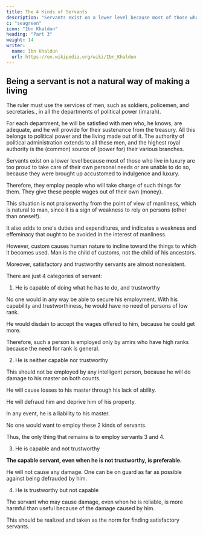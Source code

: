 ```yaml
---
title: The 4 Kinds of Servants
description: "Servants exist on a lower level because most of those who live in luxury are too proud to take care of their own personal needs or are unable to do so"
c: "seagreen"
icon: "Ibn Khaldun"
heading: "Part 3"
weight: 14
writer:
  name: Ibn Khaldun
  url: https://en.wikipedia.org/wiki/Ibn_Khaldun
---
```



## Being a servant is not a natural way of making a living

The ruler must use the services of men, such as soldiers, policemen, and secretaries., in all the departments of political power (imarah)<!-- and royal authority with which he has to do -->. 

For each department, he will be satisfied with men who, he knows, are adequate, and he will provide for their sustenance from the treasury. All this belongs to political power and the living made out of it. The authority of political administration extends to all these men, and the highest royal authority is the (common) source of (power for) their various branches.

Servants exist on a lower level because most of those who live in luxury are too proud to take care of their own personal needs or are unable to do so, because they were brought up accustomed to indulgence and luxury. 

Therefore, they employ people who will take charge of such things for them. They give these people wages out of their own (money). 

This situation is not praiseworthy from the point of view of manliness, which is natural to man, since it is a sign of weakness to rely on persons (other than oneself). 

It also adds to one's duties and expenditures, and indicates a weakness and effeminacy that ought to be avoided in the interest of manliness. 

However, custom causes human nature to incline toward the things to which it becomes used. Man is the child of customs, not the child of his ancestors.

Moreover, satisfactory and trustworthy servants are almost nonexistent. 

There are just 4 categories of servant:

1. He is capable of doing what he has to do, and trustworthy

No one would in any way be able to secure his employment. With his capability and trustworthiness, he would have no need of persons of low rank.

He would disdain to accept the wages offered to him, because he could get more. 

Therefore, such a person is employed only by amirs who have high ranks because the need for rank is general.

2. He is neither capable nor trustworthy

This should not be employed by any intelligent person, because he will do damage to his master on both counts. 

He will cause losses to his master through his lack of ability.

He will defraud him and deprive him of his property. 

In any event, he is a liability to his master.

No one would want to employ these 2 kinds of servants.

Thus, the only thing that remains is to employ servants 3 and 4.


3. He is capable and not trustworthy

**The capable servant, even when he is not trustworthy, is preferable.** 

He will not cause any damage. One can be on guard as far as possible against being defrauded by him. 


4. He is trustworthy but not capable

<!-- of the two other kinds, servants who are trustworthy but not capable, and servants who are capable but not trustworthy.  -->

<!-- There are two opinions among people as to which of the two kinds is preferable. Each has something in its favor. However,  -->

The servant who may cause damage, even when he is reliable, is more harmful than useful because of the damage caused by him.

This should be realized and taken as the norm for finding satisfactory servants.
